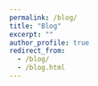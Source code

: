 ```yaml
---
permalink: /blog/
title: "Blog"
excerpt: ""
author_profile: true
redirect_from: 
  - /blog/
  - /blog.html
---
```

